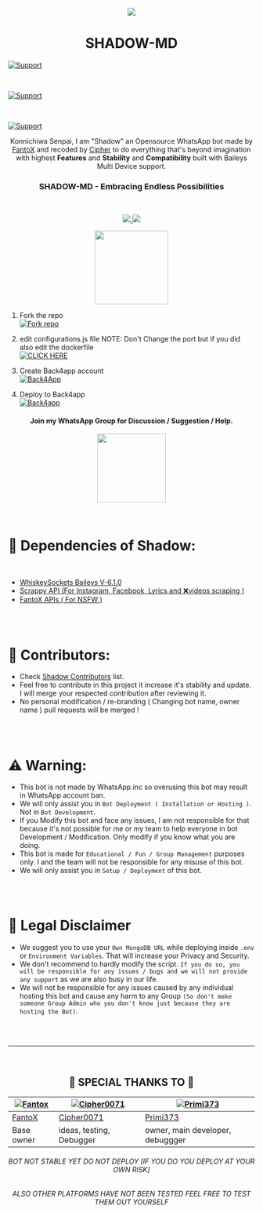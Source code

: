 <p align="center">
<a href="https://github.com/Cipher0071/SHADOW-MD">
    <img src="https://github.com/Cipher0071/SHADOW-MD/blob/main/Assets/shadow.jpg">
  </a>

<h1 align="center"> SHADOW-MD
</h1>


<p align="left">
  <a href="https://github.com/Cipher0071"><img title="Support" src="https://img.shields.io/badge/maintained-yes-cyan.svg?style=for-the-badge&logo=xcode" /></a>
</p>






<br>
<p align="left">
  <a href="https://github.com/Cipher0071"><img title="Support" src="https://img.shields.io/badge/current%20Status-running%20with%20bugs!-orange.svg?style=for-the-badge&logo=xcode" /></a>
</p>
<br>
<p align="left">
  <a href="https://github.com/Cipher0071"><img title="Support" src="https://img.shields.io/badge/next%20update-soonest!-green.svg?style=for-the-badge&logo=xcode" /></a>
</p>

<p align="center"> 
Konnichiwa Senpai, I am "Shadow" an Opensource WhatsApp bot made by <a href="https://github.com/FantoX">FantoX</a> and recoded by <a href="https://github.com/Cipher0071">Cipher</a> to do everything that's beyond imagination with highest <b>Features</b> and <b>Stability</b> and <b>Compatibility</b> built with Baileys Multi Device support.

<h3 align="center"> SHADOW-MD - Embracing Endless Possibilities
</h4>

<br>

 <p align="center">
  <a href="https://github.com/Cipher0071/SHADOW-MD/fork">
    <img src="https://img.shields.io/github/forks/Cipher0071/SHADOW-MD?label=Fork&style=social">
    
    
  <a href="https://github.com/Cipher0071/SHADOW-MD/stargazers">
    <img src="https://img.shields.io/github/stars/Cipher0071/SHADOW-MD?style=social">
  </a>
<p align="center">
<a href="[https://github.com/Cipher0071/SHADOW-MD](https://github.com/Cipher0071/SHADOW-MD)"><img src="https://hits.seeyoufarm.com/api/count/incr/badge.svg?url=https%3A%2F%2Fgithub.com%2FCipher0071%2FSHADOW-MD&count_bg=%23FFA305&title_bg=%23555555&icon=&icon_color=%23E7E7E7&title=People+Visited&edge_flat=false)](https://hits.seeyoufarm.com" width="150px" /></a>
</p>
  
   
   
   
   
   
   
   
   
   1. Fork the repo
    <br>
<a href='https://github.com/Cipher0071/SHADOW-MD/fork' target="_blank"><img alt='Fork repo' src='https://img.shields.io/badge/Fork Repo-100000?style=for-the-badge&logo=scan&logoColor=white&labelColor=black&color=black'/></a>

 2. edit configurations.js file NOTE: Don't Change the port but if you did also edit the dockerfile
    <br>
<a href='https://github.com/Cipher0071/SHADOW-MD/edit/main/Configurations.js' target="_blank"><img alt='CLICK HERE' src='https://img.shields.io/badge/CLICK HERE-100000?style=for-the-badge&logo=scan&logoColor=white&labelColor=black&color=black'/></a>

 3. Create Back4app account
     <br>
     <a href='https://www.back4app.com/signup?' target="_blank"> <img alt='Back4App' src='https://img.shields.io/badge/Back4App-000000?style=for-the-badge&logo=back4app&logoColor=white&labelColor=000000&color=000000'/> </a>
 4. Deploy to Back4app
    <br>
    <a href='https://containers.back4app.com/new-container' target="_blank"> <img alt='Back4app' src='https://img.shields.io/badge/Back4app-000000?style=for-the-badge&logo=Back4app&logoColor=white&labelColor=000000&color=000000'/> </a>


<h4 align="center"> Join my WhatsApp Group for Discussion / Suggestion / Help.
</h4>

<p align="center" >
<a href="https://chat.whatsapp.com/FCfSLTySyqz1c7YPJD2KSm"><img src="https://img.shields.io/badge/Join Group-25D366?style=for-the-badge&logo=whatsapp&logoColor=white" width="140px">
</a>
</p>

<br>
      
# 💫 Dependencies of Shadow:

<br>

- [WhiskeySockets Baileys V-6.1.0](https://github.com/WhiskeySockets/Baileys)
- [Scrappy API (For Instagram, Facebook, Lyrics and ❌videos scraping )](https://github.com/FantoX/Scrappy-API)
- [FantoX APIs ( For NSFW )](https://fantox-api.vercel.app/)

<br>

<br>
      


# 🧣 Contributors:

- Check [Shadow Contributors](https://github.com/Cipher0071/SHADOW-MD/graphs/contributors) list.
- Feel free to contribute in this project it increase it's stability and update. I will merge your respected contribution after reviewing it.
- No personal modification / re-branding ( Changing bot name, owner name ) pull requests will be merged !
    
<br><br>

# ⚠️ Warning:
    
- This bot is not made by WhatsApp.inc so overusing this bot may result in WhatsApp account ban.
- We will only assist you in `Bot Deployment ( Installation or Hosting )`. Not in `Bot Development`.
- If you Modify this bot and face any issues, I am not responsible for that because it's not possible for me or my team to help everyone in bot Development / Modification. Only modify if you know what you are doing.
- This bot is made for `Educational / Fun / Group Management` purposes only. I and the team will not be responsible for any misuse of this bot.
- We will only assist you in `Setup / Deployment` of this bot.

<br><br>

# 📛 Legal Disclaimer

- We suggest you to use your `Own MongoDB URL` while deploying inside `.env` or `Environment Variables`. That will increase your Privacy and Security.
- We don't recommend to hardly modify the script. `If you do so, you will be responsible for any issues / bugs and we will not provide any support` as we are also busy in our life.
- We will not be responsible for any issues caused by any individual hosting this bot and cause any harm to any Group `(So don't make someone Group Admin who you don't know just because they are hosting the Bot)`.

<br><br>

---
<br>

<h2 align="center">🔰 SPECIAL THANKS TO 🔰
</h2>


[![Fantox](https://github.com/FantoX.png)](https://github.com/FantoX)  | [![Cipher0071](https://github.com/Cipher0071.png)](https://github.com/Cipher0071) | [![Primi373](https://github.com/Primi373-creator.png)](https://github.com/Primi373-creator)
----|----|----
[FantoX](https://github.com/FantoX)  | [Cipher0071](https://github.com/Cipher0071) | [Primi373](https://github.com/Primi373-creator)
Base owner  | ideas, testing, Debugger | owner, main developer, debuggger

 
<h6 align="center">BOT NOT STABLE YET DO NOT DEPLOY [IF YOU DO YOU DEPLOY AT YOUR OWN RISK] </h6>
<h6 align="center">ALSO OTHER PLATFORMS HAVE NOT BEEN TESTED FEEL FREE TO TEST THEM OUT YOURSELF</h6>
